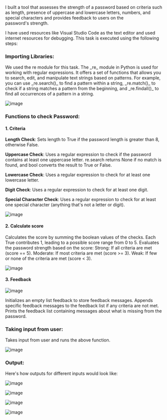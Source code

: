I built a tool that assesses the strength of a password based on criteria such as length, presence of uppercase and lowercase letters, numbers, and special characters and provides feedback to users on the password's strength.

I have used resources like Visual Studio Code as the text editor and used internet resources for debugging. This task is executed using the following steps:

<h3>Importing Libraries:</h3>
We used the re module for this task. The _re_ module in Python is used for working with regular expressions. It offers a set of functions that allows you to search, edit, and manipulate text strings based on patterns. For example, you can use _re.search()_ to find a pattern within a string, _re.match()_ to check if a string matches a pattern from the beginning, and _re.findall()_ to find all occurrences of a pattern in a string.


![image](https://github.com/gpanushka/PRODIGY_CS_03/assets/167328539/33354571-32fe-4068-81a6-2eedccdc55fe)


<h3>Functions to check Password:</h3>

<h4>1. Criteria</h4>

**Length Check**: Sets length to True if the password length is greater than 8, otherwise False.

**Uppercase Check**: Uses a regular expression to check if the password contains at least one uppercase letter. re.search returns None if no match is found, and bool converts the result to True or False.

**Lowercase Check**: Uses a regular expression to check for at least one lowercase letter.

**Digit Check**: Uses a regular expression to check for at least one digit.

**Special Character Check**: Uses a regular expression to check for at least one special character (anything that's not a letter or digit).


![image](https://github.com/gpanushka/PRODIGY_CS_03/assets/167328539/00dbdef9-c45c-481d-a988-1184b631dc1a)


<h4>2. Calculate score</h4>
Calculates the score by summing the boolean values of the checks. Each True contributes 1, leading to a possible score range from 0 to 5.
Evaluates the password strength based on the score:
Strong: If all criteria are met (score == 5).
Moderate: If most criteria are met (score >= 3).
Weak: If few or none of the criteria are met (score < 3).


![image](https://github.com/gpanushka/PRODIGY_CS_03/assets/167328539/55b10d9a-5588-44e0-adba-9c9ec5e1afd5)

<h4>3. Feedback</h4>


![image](https://github.com/gpanushka/PRODIGY_CS_03/assets/167328539/430b3f8e-539d-416b-8de4-b2e673e37bcf)





Initializes an empty list feedback to store feedback messages.
Appends specific feedback messages to the feedback list if any criteria are not met.
Prints the feedback list containing messages about what is missing from the password.

<h3>Taking input from user:</h3>
Takes input from user and runs the above function.

![image](https://github.com/gpanushka/PRODIGY_CS_03/assets/167328539/548f5fd9-7d07-49c4-8690-52c1e62aaf8b)



<h3>Output:</h3>
Here's how outputs for different inputs would look like:


![image](https://github.com/gpanushka/PRODIGY_CS_03/assets/167328539/7ffe900f-eb6c-4769-b9d4-ff4752d49528)

![image](https://github.com/gpanushka/PRODIGY_CS_03/assets/167328539/26c3400f-207e-4dff-93c3-ee393b0d45b6)

![image](https://github.com/gpanushka/PRODIGY_CS_03/assets/167328539/fcfe2712-14ae-40b7-abbf-7b21b1218b44)

![image](https://github.com/gpanushka/PRODIGY_CS_03/assets/167328539/aae6b1f3-5ccd-431c-9e01-c22dc9f88468)




